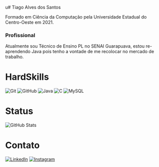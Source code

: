 u# Tiago Alves dos Santos

Formado em Ciência da Computação pela Universidade Estadual do Centro-Oeste em 2021.

### Profissional
Atualmente sou Técnico de Ensino PL no SENAI Guarapuava, estou re-aprendendo Java pois tenho a vontade de me recolocar no mercado de trabalho.

# HardSkills 
![Git](https://img.shields.io/badge/git-%23F05033.svg?style=for-the-badge&logo=git&logoColor=white) ![GitHub](https://img.shields.io/badge/github-%23121011.svg?style=for-the-badge&logo=github&logoColor=white) ![Java](https://img.shields.io/badge/Java-10?style=for-the-badge&logo=java) ![C](https://img.shields.io/badge/C-000?style=for-the-badge&logo=c) ![MySQL](https://img.shields.io/badge/MySQL-000?style=for-the-badge&logo=SQL&labelColor=#c90808)

# Status

![GitHub Stats](https://github-readme-stats.vercel.app/api?username=TiagoAlveSantos&theme=transparent&bg_color=000&border_color=30A3DC&show_icons=true&icon_color=30A3DC&hide_title=true&title_color=E94D5F&text_color=FFF)

# Contato
[![LinkedIn](https://img.shields.io/badge/LinkedIn-123?style=for-the-badge&logo=linkedin&logoColor=0E76A8)](https://br.linkedin.com/in/tiago-alves-dos-santos/) [![Instagram](https://img.shields.io/badge/Instagram-000?style=for-the-badge&logo=instagram)](https://www.instagram.com/tiago.a.s/)